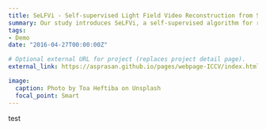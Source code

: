 ```yaml
---
title: SeLFVi - Self-supervised Light Field Video Reconstruction from Stereo Video
summary: Our study introduces SeLFVi, a self-supervised algorithm for reconstructing high-fidelity light field videos from stereo video, utilizing geometric and temporal data from stereo pairs and applying a low-rank constraint for light field display, significantly enhancing post-capture video processing on mobile devices.
tags:
- Demo
date: "2016-04-27T00:00:00Z"

# Optional external URL for project (replaces project detail page).
external_link: https://asprasan.github.io/pages/webpage-ICCV/index.html

image:
  caption: Photo by Toa Heftiba on Unsplash
  focal_point: Smart
---
```

test